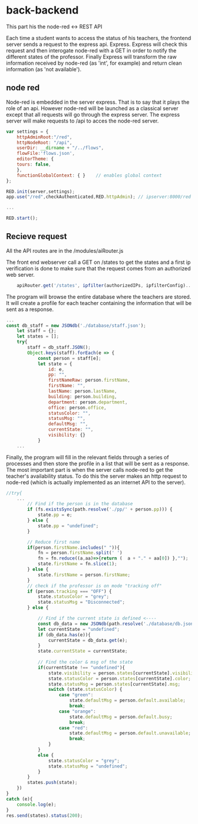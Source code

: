 # back-backend

This part his the node-red <-> REST API 

Each time a student wants to access the status of his teachers, the frontend server sends a request to the express api.
Express. Express will check this request and then interogate node-red with a GET in order to notify the different states of the professor. Finally Express will transform the raw information received by node-red (as 'int', for example) and return clean information (as 'not available').


## node red
Node-red is embedded in the server express. That is to say that it plays the role of an api. However node-red will be launched as a classical server except that all requests will go through the express server.
The express server will make requests to /api to acces the node-red server.

```javascript
var settings = {
    httpAdminRoot:"/red",
    httpNodeRoot: "/api",
    userDir: __dirname + "/../flows",
    flowFile:'flows.json', 
    editorTheme: {
    tours: false,
    },
    functionGlobalContext: { }    // enables global context
};

RED.init(server,settings);
app.use("/red",checkAuthenticated,RED.httpAdmin); // ipserver:8000/red will return the flow UI of node-red

...

RED.start();
```

## Recieve request

All the API routes are in the /modules/aiRouter.js

The front end webserver call a GET on /states to get the states
and a first ip verification is done to make sure that the request comes from an authorized web server.
```js
    apiRouter.get('/states', ipfilter(authorizedIPs, ipfilterConfig)...
```
The program will browse the entire database where the teachers are stored.
It will create a profile for each teacher containing the information that will be sent as a response. 
```js
...
const db_staff = new JSONdb('./database/staff.json');
    let staff = {};
    let states = [];
    try{
        staff = db_staff.JSON();
        Object.keys(staff).forEach(e => {
            const person = staff[e];
            let state = {
                id: e,
                pp: "",
                firstNameRaw: person.firstName,
                firstName: "",
                lastName: person.lastName,
                building: person.building,
                department: person.department,
                office: person.office,
                statusColor: "",
                statusMsg: "",
                defaultMsg: "",
                currentState: "",
                visibility: {}
            }
    ...
```

Finally, the program will fill in the relevant fields through a series of processes and then store the profile in a list that will be sent as a response.
The most important part is when the server calls node-red to get the teacher's availability status. To do this the server makes an http request to node-red (which is actually implemented as an internet API to the server).
```js
//try{
    ...
        // Find if the person is in the database
        if (fs.existsSync(path.resolve('./pp/' + person.pp))) {
            state.pp = e;
        } else {
            state.pp = "undefined";
        }

        // Reduce first name
        if(person.firstName.includes(" ")){
            fn = person.firstName.split(' ')
            fn = fn.reduce((a,aa)=>{return (  a + "." + aa[0]) },"");
            state.firstName = fn.slice(1);
        } else {
            state.firstName = person.firstName;
        }
        // check if the professor is on mode "tracking off"
        if (person.tracking === "OFF") {
            state.statusColor = "grey";
            state.statusMsg = "Disconnected";
        } else {

            // Find if the current state is defined <----
            const db_data = new JSONdb(path.resolve('./database/db.json'));
            let currentState = "undefined";
            if (db_data.has(e)){
                currentState = db_data.get(e);
            }
            state.currentState = currentState;
            
            // Find the color & msg of the state 
            if(currentState !== "undefined"){
                state.visibility = person.states[currentState].visibility;
                state.statusColor = person.states[currentState].color;
                state.statusMsg = person.states[currentState].msg;
                switch (state.statusColor) {
                    case "green":
                        state.defaultMsg = person.default.available;
                        break;
                    case "orange":
                        state.defaultMsg = person.default.busy;
                        break;
                    case "red":
                        state.defaultMsg = person.default.unavailable;
                        break;
                }
            }
            else {
                state.statusColor = "grey";
                state.statusMsg = "undefined";
            }
        }
        states.push(state);
    })
}
catch (e){
    console.log(e);   
}
res.send(states).status(200);
```

